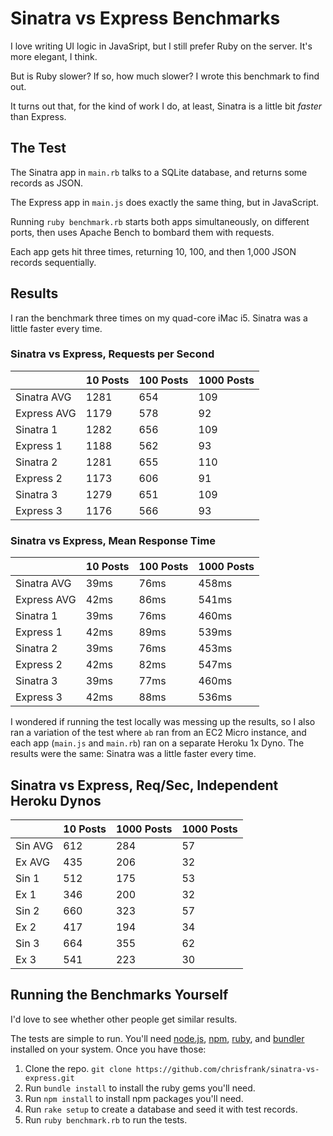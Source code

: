 Sinatra vs Express Benchmarks
=============================

I love writing UI logic in JavaSript, but I still prefer Ruby on the server. It's more elegant, I think.

But is Ruby slower? If so, how much slower? I wrote this benchmark to find out.

It turns out that, for the kind of work I do, at least, Sinatra is a little bit *faster* than Express.

## The Test

The Sinatra app in `main.rb` talks to a SQLite database, and returns some records as JSON.

The Express app in `main.js` does exactly the same thing, but in JavaScript.

Running `ruby benchmark.rb` starts both apps simultaneously, on different ports, then uses Apache Bench to bombard them with requests.

Each app gets hit three times, returning 10, 100, and then 1,000 JSON records sequentially.

## Results

I ran the benchmark three times on my quad-core iMac i5. Sinatra was a little faster every time.

### Sinatra vs Express, Requests per Second

|             | 10 Posts | 100 Posts | 1000 Posts | 
|-------------|----------|-----------|------------| 
| Sinatra AVG | 1281     | 654       | 109        | 
| Express AVG | 1179     | 578       | 92         | 
| Sinatra 1   | 1282     | 656       | 109        | 
| Express 1   | 1188     | 562       | 93         | 
| Sinatra 2   | 1281     | 655       | 110        | 
| Express 2   | 1173     | 606       | 91         | 
| Sinatra 3   | 1279     | 651       | 109        | 
| Express 3   | 1176     | 566       | 93         | 

### Sinatra vs Express, Mean Response Time

|             | 10 Posts | 100 Posts | 1000 Posts | 
|-------------|----------|-----------|------------| 
| Sinatra AVG | 39ms     | 76ms      | 458ms      | 
| Express AVG | 42ms     | 86ms      | 541ms      | 
| Sinatra 1   | 39ms     | 76ms      | 460ms      | 
| Express 1   | 42ms     | 89ms      | 539ms      | 
| Sinatra 2   | 39ms     | 76ms      | 453ms      | 
| Express 2   | 42ms     | 82ms      | 547ms      | 
| Sinatra 3   | 39ms     | 77ms      | 460ms      | 
| Express 3   | 42ms     | 88ms      | 536ms      | 


I wondered if running the test locally was messing up the results, so I also ran a variation of the test where `ab` ran from an EC2 Micro instance, and each app (`main.js` and `main.rb`) ran on a separate Heroku 1x Dyno. The results were the same: Sinatra was a little faster every time.

## Sinatra vs Express, Req/Sec, Independent Heroku Dynos

|         | 10  Posts | 1000 Posts | 1000 Posts | 
|---------|-----------|------------|------------| 
| Sin AVG | 612       | 284        | 57         | 
| Ex AVG  | 435       | 206        | 32         | 
| Sin 1   | 512       | 175        | 53         | 
| Ex 1    | 346       | 200        | 32         | 
| Sin 2   | 660       | 323        | 57         | 
| Ex 2    | 417       | 194        | 34         | 
| Sin 3   | 664       | 355        | 62         | 
| Ex 3    | 541       | 223        | 30         | 


## Running the Benchmarks Yourself

I'd love to see whether other people get similar results.

The tests are simple to run. You'll need [node.js](https://nodejs.org), [npm](https://www.npmjs.com), [ruby](https://www.ruby-lang.org), and [bundler](http://bundler.io) installed on your system. Once you have those:

1. Clone the repo. `git clone https://github.com/chrisfrank/sinatra-vs-express.git`
2. Run `bundle install` to install the ruby gems you'll need.
3. Run `npm install` to install npm packages you'll need.
4. Run `rake setup` to create a database and seed it with test records.
5. Run `ruby benchmark.rb` to run the tests.

